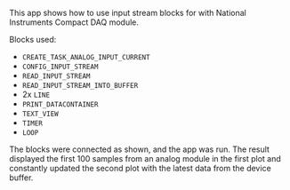 This app shows how to use input stream blocks for with National Instruments Compact DAQ module.

Blocks used:

- `CREATE_TASK_ANALOG_INPUT_CURRENT`
- `CONFIG_INPUT_STREAM`
- `READ_INPUT_STREAM`
- `READ_INPUT_STREAM_INTO_BUFFER`
- 2x `LINE`
- `PRINT_DATACONTAINER`
- `TEXT_VIEW`
- `TIMER`
- `LOOP`

The blocks were connected as shown, and the app was run. The result displayed the first 100 samples from an analog module in the first plot and constantly updated the second plot with the latest data from the device buffer.


